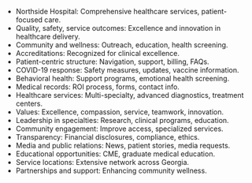 - Northside Hospital: Comprehensive healthcare services, patient-focused care.
- Quality, safety, service outcomes: Excellence and innovation in healthcare delivery.
- Community and wellness: Outreach, education, health screening.
- Accreditations: Recognized for clinical excellence.
- Patient-centric structure: Navigation, support, billing, FAQs.
- COVID-19 response: Safety measures, updates, vaccine information.
- Behavioral health: Support programs, emotional health screening.
- Medical records: ROI process, forms, contact info.
- Healthcare services: Multi-specialty, advanced diagnostics, treatment centers.
- Values: Excellence, compassion, service, teamwork, innovation.
- Leadership in specialties: Research, clinical programs, education.
- Community engagement: Improve access, specialized services.
- Transparency: Financial disclosures, compliance, ethics.
- Media and public relations: News, patient stories, media requests.
- Educational opportunities: CME, graduate medical education.
- Service locations: Extensive network across Georgia.
- Partnerships and support: Enhancing community wellness.